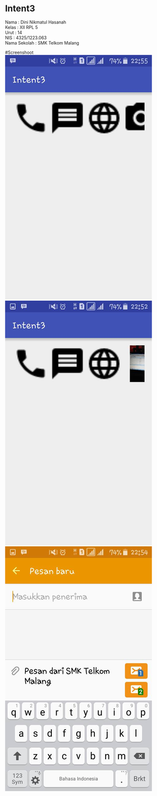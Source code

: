 # Intent3

Nama : Dini Nikmatul Hasanah <br>
Kelas : XII RPL 5 <br>
Urut : 14 <br>
NIS : 4325/1223.063 <br>
Nama Sekolah : SMK Telkom Malang <br>

#Screenshoot
![Intent3_1](https://github.com/DiniNikmatulHasanah/Intent3/blob/master/Intent3_1.png)
![Intent3_4](https://github.com/DiniNikmatulHasanah/Intent3/blob/master/Intent3_4.png)
![Intent3_3](https://github.com/DiniNikmatulHasanah/Intent3/blob/master/Intent3_3.png)

